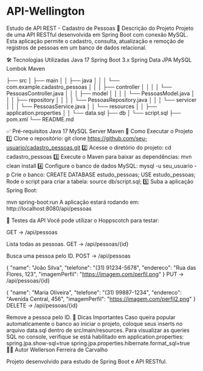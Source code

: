 # API-Wellington

Estudo de API REST - Cadastro de Pessoas
📌 Descrição do Projeto
Projeto de uma API RESTful desenvolvida em Spring Boot com conexão MySQL. Esta aplicação permite o cadastro, consulta, atualização e remoção de registros de pessoas em um banco de dados relacional.

🛠️ Tecnologias Utilizadas
Java 17
Spring Boot 3.x
Spring Data JPA
MySQL
Lombok
Maven


├── src
│   ├── main
│   │   ├── java
│   │   │   └── com.example.cadastro_pessoas
│   │   │       ├── controller
│   │   │       │   └── PessoasController.java
│   │   │       ├── model
│   │   │       │   └── PessoasModel.java
│   │   │       ├── repository
│   │   │       │   └── PessoasRepository.java
│   │   │       └── servicer
│   │   │           └── PessoasService.java
│   │   └── resources
│   │       ├── application.properties
│   │       └── data.sql
├── db
│   └── script.sql
├── pom.xml
└── README.md

✅ Pré-requisitos
Java 17
MySQL Server
Maven
🚀 Como Executar o Projeto
1️⃣ Clone o repositório:
git clone https://github.com/seu-usuario/cadastro_pessoas.git
2️⃣ Acesse o diretório do projeto:
cd cadastro_pessoas
3️⃣ Execute o Maven para baixar as dependências:
mvn clean install
4️⃣ Configure o banco de dados MySQL:
mysql -u seu_usuario -p
Crie o banco:
CREATE DATABASE estudo_pessoas;
USE estudo_pessoas;
Rode o script para criar a tabela:
source db/script.sql;
5️⃣ Suba a aplicação Spring Boot:

mvn spring-boot:run
A aplicação estará rodando em: http://localhost:8080/api/pessoas

🔎 Testes da API
Você pode utilizar o Hoppscotch para testar:

GET → /api/pessoas

Lista todas as pessoas.
GET → /api/pessoas/{id}

Busca uma pessoa pelo ID.
POST → /api/pessoas

{
  "name": "João Silva",
  "telefone": "(31) 91234-5678",
  "endereco": "Rua das Flores, 123",
  "imagemPerfil": "https://imagem.com/perfil.png"
}
PUT → /api/pessoas/{id}

{
  "name": "Maria Oliveira",
  "telefone": "(31) 99887-1234",
  "endereco": "Avenida Central, 456",
  "imagemPerfil": "https://imagem.com/perfil2.png"
}
DELETE → /api/pessoas/{id}

Remove a pessoa pelo ID.
📌 Dicas Importantes
Caso queira popular automaticamente o banco ao iniciar o projeto, coloque seus inserts no arquivo data.sql dentro de src/main/resources.
Para visualizar as queries SQL no console, verifique se está habilitado em application.properties:
spring.jpa.show-sql=true
spring.jpa.properties.hibernate.format_sql=true
👨‍🏫 Autor
Wellerson Ferreira de Carvalho

Projeto desenvolvido para estudo de Spring Boot e API RESTful.


